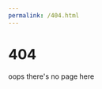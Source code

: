 ```yaml
---
permalink: /404.html
---
```


<!doctype html>
<html lang="en">

<head>
<meta charset="utf-8">
<meta name="viewport" content="width=device-width, initial-scale=1, shrink-to-fit=no">
<meta name="description" content="Control Shift is an exciting new arts programme coming to Bristol (UK) in June 2020.">
<meta name="keywords" content="art, artists, Bristol, data, embodiement, materiality, code">
<meta http-equiv="X-UA-Compatible" content="IE=edge,chrome=1">
<meta property="og:url" content="http://www.control-shift.network">
<meta property="og:title" content="Control Shift">
<meta property="og:description" content="Control Shift is an exciting new arts programme coming to Bristol (UK), exploring creative and critical approaches to technology, rooted in embodiment and materiality.">
<meta property="og:image" content="https://www.control-shift.network/img/control-shiftBanner.png">
<link href="https://fonts.googleapis.com/css2?family=Karla:ital,wght@0,400;0,700;1,400;1,700&family=Rubik:ital,wght@0,300;0,400;0,500;0,600;0,623;0,700;1,300;1,400;1,500;1,600;1,623;1,700&display=swap" rel="stylesheet">
<title> Control (╯°▽°)╯ ┻━┻ Shift </title>
    <!-- Bootstrap CSS -->
    <link rel="stylesheet" href="https://maxcdn.bootstrapcdn.com/bootstrap/4.0.0/css/bootstrap.min.css" integrity="sha384-Gn5384xqQ1aoWXA+058RXPxPg6fy4IWvTNh0E263XmFcJlSAwiGgFAW/dAiS6JXm" crossorigin="anonymous">
    <link href="https://fonts.googleapis.com/css?family=Source+Sans+Pro&display=swap" rel="stylesheet">
    <!--  Stylesheet -->
    <link rel="stylesheet" type="text/css" href="styles/style.css">
</head>

<body>
    <div class="container nav-bar-space">
        <!-- row  -->
        <div class="row">
            <div class="col-sm">
                <h1 class="pt-4">404</h1>
                <p class="padding-bottom">
                    oops there's no page here
                </p>
            </div>
</body>
</html>
